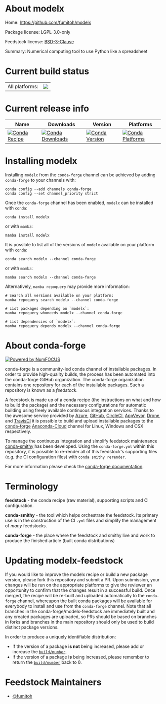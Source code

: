 About modelx
============

Home: https://github.com/fumitoh/modelx

Package license: LGPL-3.0-only

Feedstock license: [BSD-3-Clause](https://github.com/conda-forge/modelx-feedstock/blob/main/LICENSE.txt)

Summary: Numerical computing tool to use Python like a spreadsheet

Current build status
====================


<table><tr><td>All platforms:</td>
    <td>
      <a href="https://dev.azure.com/conda-forge/feedstock-builds/_build/latest?definitionId=15191&branchName=main">
        <img src="https://dev.azure.com/conda-forge/feedstock-builds/_apis/build/status/modelx-feedstock?branchName=main">
      </a>
    </td>
  </tr>
</table>

Current release info
====================

| Name | Downloads | Version | Platforms |
| --- | --- | --- | --- |
| [![Conda Recipe](https://img.shields.io/badge/recipe-modelx-green.svg)](https://anaconda.org/conda-forge/modelx) | [![Conda Downloads](https://img.shields.io/conda/dn/conda-forge/modelx.svg)](https://anaconda.org/conda-forge/modelx) | [![Conda Version](https://img.shields.io/conda/vn/conda-forge/modelx.svg)](https://anaconda.org/conda-forge/modelx) | [![Conda Platforms](https://img.shields.io/conda/pn/conda-forge/modelx.svg)](https://anaconda.org/conda-forge/modelx) |

Installing modelx
=================

Installing `modelx` from the `conda-forge` channel can be achieved by adding `conda-forge` to your channels with:

```
conda config --add channels conda-forge
conda config --set channel_priority strict
```

Once the `conda-forge` channel has been enabled, `modelx` can be installed with `conda`:

```
conda install modelx
```

or with `mamba`:

```
mamba install modelx
```

It is possible to list all of the versions of `modelx` available on your platform with `conda`:

```
conda search modelx --channel conda-forge
```

or with `mamba`:

```
mamba search modelx --channel conda-forge
```

Alternatively, `mamba repoquery` may provide more information:

```
# Search all versions available on your platform:
mamba repoquery search modelx --channel conda-forge

# List packages depending on `modelx`:
mamba repoquery whoneeds modelx --channel conda-forge

# List dependencies of `modelx`:
mamba repoquery depends modelx --channel conda-forge
```


About conda-forge
=================

[![Powered by
NumFOCUS](https://img.shields.io/badge/powered%20by-NumFOCUS-orange.svg?style=flat&colorA=E1523D&colorB=007D8A)](https://numfocus.org)

conda-forge is a community-led conda channel of installable packages.
In order to provide high-quality builds, the process has been automated into the
conda-forge GitHub organization. The conda-forge organization contains one repository
for each of the installable packages. Such a repository is known as a *feedstock*.

A feedstock is made up of a conda recipe (the instructions on what and how to build
the package) and the necessary configurations for automatic building using freely
available continuous integration services. Thanks to the awesome service provided by
[Azure](https://azure.microsoft.com/en-us/services/devops/), [GitHub](https://github.com/),
[CircleCI](https://circleci.com/), [AppVeyor](https://www.appveyor.com/),
[Drone](https://cloud.drone.io/welcome), and [TravisCI](https://travis-ci.com/)
it is possible to build and upload installable packages to the
[conda-forge](https://anaconda.org/conda-forge) [Anaconda-Cloud](https://anaconda.org/)
channel for Linux, Windows and OSX respectively.

To manage the continuous integration and simplify feedstock maintenance
[conda-smithy](https://github.com/conda-forge/conda-smithy) has been developed.
Using the ``conda-forge.yml`` within this repository, it is possible to re-render all of
this feedstock's supporting files (e.g. the CI configuration files) with ``conda smithy rerender``.

For more information please check the [conda-forge documentation](https://conda-forge.org/docs/).

Terminology
===========

**feedstock** - the conda recipe (raw material), supporting scripts and CI configuration.

**conda-smithy** - the tool which helps orchestrate the feedstock.
                   Its primary use is in the construction of the CI ``.yml`` files
                   and simplify the management of *many* feedstocks.

**conda-forge** - the place where the feedstock and smithy live and work to
                  produce the finished article (built conda distributions)


Updating modelx-feedstock
=========================

If you would like to improve the modelx recipe or build a new
package version, please fork this repository and submit a PR. Upon submission,
your changes will be run on the appropriate platforms to give the reviewer an
opportunity to confirm that the changes result in a successful build. Once
merged, the recipe will be re-built and uploaded automatically to the
`conda-forge` channel, whereupon the built conda packages will be available for
everybody to install and use from the `conda-forge` channel.
Note that all branches in the conda-forge/modelx-feedstock are
immediately built and any created packages are uploaded, so PRs should be based
on branches in forks and branches in the main repository should only be used to
build distinct package versions.

In order to produce a uniquely identifiable distribution:
 * If the version of a package **is not** being increased, please add or increase
   the [``build/number``](https://docs.conda.io/projects/conda-build/en/latest/resources/define-metadata.html#build-number-and-string).
 * If the version of a package **is** being increased, please remember to return
   the [``build/number``](https://docs.conda.io/projects/conda-build/en/latest/resources/define-metadata.html#build-number-and-string)
   back to 0.

Feedstock Maintainers
=====================

* [@fumitoh](https://github.com/fumitoh/)

